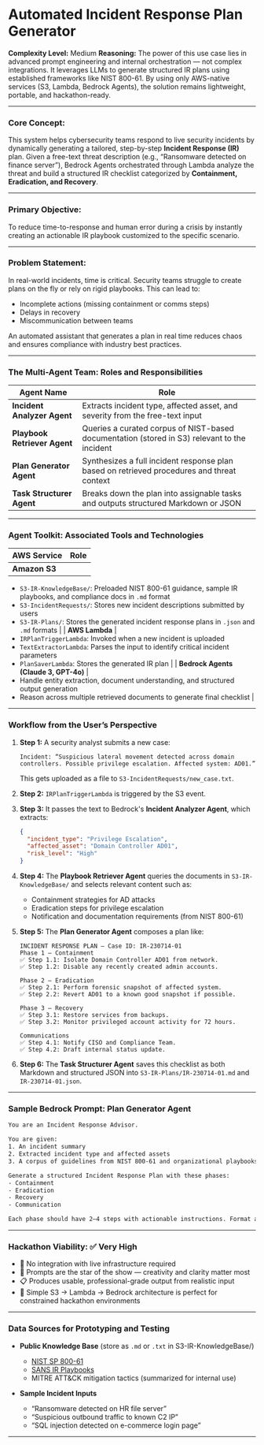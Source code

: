 

# Automated Incident Response Plan Generator

**Complexity Level:** Medium
**Reasoning:** The power of this use case lies in advanced prompt engineering and internal orchestration — not complex integrations. It leverages LLMs to generate structured IR plans using established frameworks like NIST 800-61. By using only AWS-native services (S3, Lambda, Bedrock Agents), the solution remains lightweight, portable, and hackathon-ready.

---

### **Core Concept:**

This system helps cybersecurity teams respond to live security incidents by dynamically generating a tailored, step-by-step **Incident Response (IR)** plan. Given a free-text threat description (e.g., “Ransomware detected on finance server”), Bedrock Agents orchestrated through Lambda analyze the threat and build a structured IR checklist categorized by **Containment, Eradication, and Recovery**.

---

### **Primary Objective:**

To reduce time-to-response and human error during a crisis by instantly creating an actionable IR playbook customized to the specific scenario.

---

### **Problem Statement:**

In real-world incidents, time is critical. Security teams struggle to create plans on the fly or rely on rigid playbooks. This can lead to:

* Incomplete actions (missing containment or comms steps)
* Delays in recovery
* Miscommunication between teams

An automated assistant that generates a plan in real time reduces chaos and ensures compliance with industry best practices.

---

### **The Multi-Agent Team: Roles and Responsibilities**

| Agent Name                   | Role                                                                                         |
| ---------------------------- | -------------------------------------------------------------------------------------------- |
| **Incident Analyzer Agent**  | Extracts incident type, affected asset, and severity from the free-text input                |
| **Playbook Retriever Agent** | Queries a curated corpus of NIST-based documentation (stored in S3) relevant to the incident |
| **Plan Generator Agent**     | Synthesizes a full incident response plan based on retrieved procedures and threat context   |
| **Task Structurer Agent**    | Breaks down the plan into assignable tasks and outputs structured Markdown or JSON           |

---

### **Agent Toolkit: Associated Tools and Technologies**

| AWS Service   | Role |
| ------------- | ---- |
| **Amazon S3** |      |

* `S3-IR-KnowledgeBase/`: Preloaded NIST 800-61 guidance, sample IR playbooks, and compliance docs in `.md` format
* `S3-IncidentRequests/`: Stores new incident descriptions submitted by users
* `S3-IR-Plans/`: Stores the generated incident response plans in `.json` and `.md` formats |
  \| **AWS Lambda**   |
* `IRPlanTriggerLambda`: Invoked when a new incident is uploaded
* `TextExtractorLambda`: Parses the input to identify critical incident parameters
* `PlanSaverLambda`: Stores the generated IR plan |
  \| **Bedrock Agents (Claude 3, GPT-4o)** |
* Handle entity extraction, document understanding, and structured output generation
* Reason across multiple retrieved documents to generate final checklist |

---

### **Workflow from the User’s Perspective**

1. **Step 1:**
   A security analyst submits a new case:

   ```
   Incident: “Suspicious lateral movement detected across domain controllers. Possible privilege escalation. Affected system: AD01.”
   ```

   This gets uploaded as a file to `S3-IncidentRequests/new_case.txt`.

2. **Step 2:**
   `IRPlanTriggerLambda` is triggered by the S3 event.

3. **Step 3:**
   It passes the text to Bedrock's **Incident Analyzer Agent**, which extracts:

   ```json
   {
     "incident_type": "Privilege Escalation",
     "affected_asset": "Domain Controller AD01",
     "risk_level": "High"
   }
   ```

4. **Step 4:**
   The **Playbook Retriever Agent** queries the documents in `S3-IR-KnowledgeBase/` and selects relevant content such as:

   * Containment strategies for AD attacks
   * Eradication steps for privilege escalation
   * Notification and documentation requirements (from NIST 800-61)

5. **Step 5:**
   The **Plan Generator Agent** composes a plan like:

   ```
   INCIDENT RESPONSE PLAN – Case ID: IR-230714-01  
   Phase 1 – Containment  
   ✅ Step 1.1: Isolate Domain Controller AD01 from network.  
   ✅ Step 1.2: Disable any recently created admin accounts.  

   Phase 2 – Eradication  
   ✅ Step 2.1: Perform forensic snapshot of affected system.  
   ✅ Step 2.2: Revert AD01 to a known good snapshot if possible.  

   Phase 3 – Recovery  
   ✅ Step 3.1: Restore services from backups.  
   ✅ Step 3.2: Monitor privileged account activity for 72 hours.  

   Communications  
   ✅ Step 4.1: Notify CISO and Compliance Team.  
   ✅ Step 4.2: Draft internal status update.
   ```

6. **Step 6:**
   The **Task Structurer Agent** saves this checklist as both Markdown and structured JSON into `S3-IR-Plans/IR-230714-01.md` and `IR-230714-01.json`.

---

### **Sample Bedrock Prompt: Plan Generator Agent**

```txt
You are an Incident Response Advisor.

You are given:
1. An incident summary
2. Extracted incident type and affected assets
3. A corpus of guidelines from NIST 800-61 and organizational playbooks

Generate a structured Incident Response Plan with these phases:
- Containment
- Eradication
- Recovery
- Communication

Each phase should have 2–4 steps with actionable instructions. Format as a numbered checklist.
```

---

### **Hackathon Viability:** ✅ Very High

* 🔧 No integration with live infrastructure required
* 🧠 Prompts are the star of the show — creativity and clarity matter most
* 📋 Produces usable, professional-grade output from realistic input
* 🧱 Simple S3 → Lambda → Bedrock architecture is perfect for constrained hackathon environments

---

### **Data Sources for Prototyping and Testing**

* **Public Knowledge Base** (store as `.md` or `.txt` in S3-IR-KnowledgeBase/)

  * [NIST SP 800-61](https://nvlpubs.nist.gov/nistpubs/SpecialPublications/NIST.SP.800-61r2.pdf)
  * [SANS IR Playbooks](https://www.sans.org/white-papers/)
  * MITRE ATT\&CK mitigation tactics (summarized for internal use)

* **Sample Incident Inputs**

  * “Ransomware detected on HR file server”
  * “Suspicious outbound traffic to known C2 IP”
  * “SQL injection detected on e-commerce login page”

---

